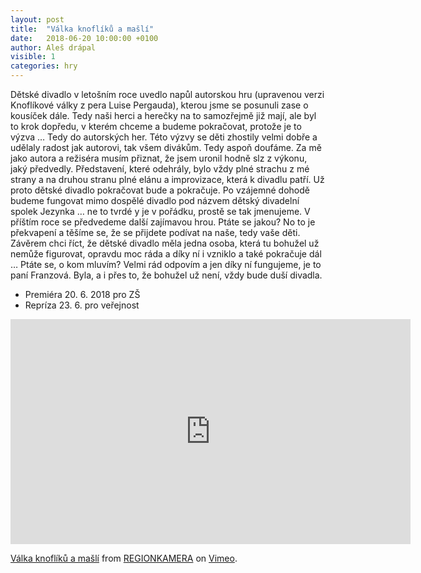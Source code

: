 ```yaml
---
layout: post
title:  "Válka knoflíků a mašlí"
date:   2018-06-20 10:00:00 +0100
author: Aleš drápal
visible: 1
categories: hry
---
```

Dětské divadlo v letošním roce uvedlo napůl autorskou hru (upravenou verzi Knoflíkové války z pera Luise Pergauda), kterou jsme se posunuli zase o kousíček dále. Tedy naši herci a herečky na to samozřejmě již mají, ale byl to krok dopředu, v kterém chceme a budeme pokračovat, protože je to výzva … Tedy do autorských her. Této výzvy se děti zhostily velmi dobře a udělaly radost jak autorovi, tak všem divákům. Tedy aspoň doufáme. Za mě jako autora a režiséra musím přiznat, že jsem uronil hodně slz z výkonu, jaký předvedly. Představení, které odehrály, bylo vždy plné strachu z mé strany a na druhou stranu plné elánu a improvizace, která k divadlu patří. Už proto dětské divadlo pokračovat bude a pokračuje.  Po vzájemné dohodě budeme fungovat mimo dospělé divadlo pod názvem dětský divadelní spolek Jezynka … ne to tvrdé y je v pořádku, prostě se tak jmenujeme. 
V příštím roce se předvedeme další zajímavou hrou. Ptáte se jakou?  No to je překvapení a těšíme se, že se přijdete podívat na naše, tedy vaše děti. Závěrem chci říct, že dětské divadlo měla jedna osoba, která tu bohužel už nemůže figurovat, opravdu moc ráda a díky ní i vzniklo a také pokračuje dál … Ptáte se, o kom mluvím? Velmi rád odpovím a jen díky ní fungujeme, je to paní Franzová.  Byla, a i přes to, že bohužel už není, vždy bude duší divadla.

 * Premiéra 20. 6. 2018 pro ZŠ
 * Repríza 23. 6. pro veřejnost

<iframe src="https://player.vimeo.com/video/278101101?color=ffffff&title=0&byline=0&portrait=0" width="640" height="360" frameborder="0" allow="autoplay; fullscreen" allowfullscreen></iframe>
<p><a href="https://vimeo.com/278101101">V&aacute;lka knofl&iacute;ků a ma&scaron;l&iacute;</a> from <a href="https://vimeo.com/regionkamera">REGIONKAMERA</a> on <a href="https://vimeo.com">Vimeo</a>.</p>
